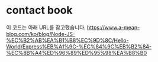 # contact book
 이 코드는 아래 URL를 참고했습니다.
 https://www.a-mean-blog.com/ko/blog/Node-JS-%EC%B2%AB%EA%B1%B8%EC%9D%8C/Hello-World/Express%EB%A1%9C-%EC%84%9C%EB%B2%84-%EC%8B%A4%ED%96%89%ED%95%98%EA%B8%B0
